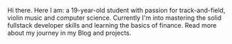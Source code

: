 Hi there. Here I am: a 19-year-old student with passion for track-and-field, violin music and computer science. Currently I'm into mastering the solid fullstack developer skills and learning the basics of finance. Read more about my journey in my Blog and projects.